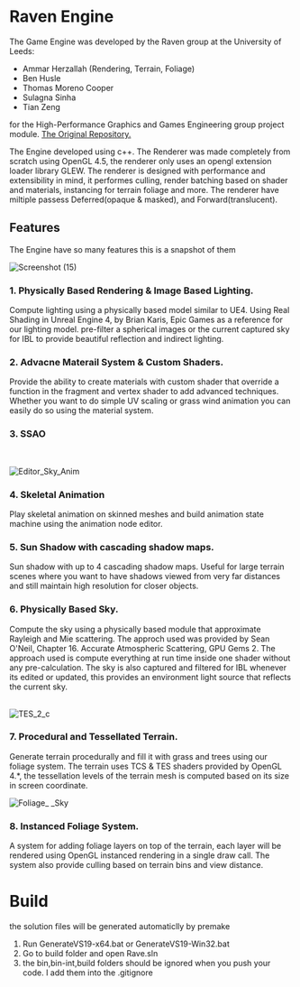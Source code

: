 # Raven Engine

The Game Engine was developed by the Raven group at the University of Leeds:
 - Ammar Herzallah (Rendering, Terrain, Foliage)
 - Ben Husle 
 - Thomas Moreno Cooper 
 - Sulagna Sinha 
 - Tian Zeng

for the High-Performance Graphics and Games Engineering group project module. [The Original Repository.](https://gitlab.com/SC17BH/hpg_group_project)

The Engine developed using c++. The Renderer was made completely from scratch using OpenGL 4.5, the renderer only uses an opengl extension loader library GLEW. The renderer is designed with performance and extensibility in mind, it performes culling, render batching based on shader and materials, instancing for terrain foliage and more. The renderer have miltiple passess Deferred(opaque & masked), and Forward(translucent).


## Features
The Engine have so many features this is a snapshot of them

![Screenshot (15)](https://user-images.githubusercontent.com/56574326/119246934-9597ed00-bb7d-11eb-8406-562df6b51526.png)

### 1. Physically Based Rendering & Image Based Lighting.
Compute lighting using a physically based model similar to UE4. Using Real Shading in Unreal Engine 4, by Brian Karis, Epic Games as a reference for our lighting model. pre-filter a spherical images or the current captured sky for IBL to provide beautiful reflection and indirect lighting.


### 2. Advacne Materail System & Custom Shaders.
Provide the ability to create materials with custom shader that override a function in the fragment and vertex shader to add advanced techniques. Whether you want to do simple UV scaling or grass wind animation you can easily do so using the material system.

### 3. SSAO
<br>

![Editor_Sky_Anim](https://user-images.githubusercontent.com/56574326/119244032-3d082600-bb64-11eb-9da2-635607da0a4f.png)
### 4. Skeletal Animation
Play skeletal animation on skinned meshes and build animation state machine using the animation node editor.

### 5. Sun Shadow with cascading shadow maps.
Sun shadow with up to 4 cascading shadow maps. Useful for large terrain scenes where you want to have shadows viewed from very far distances and still maintain high resolution for closer objects.

### 6. Physically Based Sky.
Compute the sky using a physically based module that approximate Rayleigh and Mie scattering. The approch used was provided by Sean O'Neil, Chapter 16. Accurate Atmospheric Scattering, GPU Gems 2. The approach used is compute everything at run time inside one shader without any pre-calculation. The sky is also captured and filtered for IBL whenever its edited or updated, this provides an environment light source that reflects the current sky.
<br><br>

![TES_2_c](https://user-images.githubusercontent.com/56574326/119245319-5020f300-bb70-11eb-8620-6286dac25f0b.png)
### 7. Procedural and Tessellated Terrain.
Generate terrain procedurally and fill it with grass and trees using our foliage system. The terrain uses TCS & TES shaders provided by OpenGL 4.*, the tessellation levels of the terrain mesh is computed based on its size in screen coordinate.
<br>

![Foliage_ _Sky](https://user-images.githubusercontent.com/56574326/119244055-7e003a80-bb64-11eb-9e8d-e8fd104698d6.png)
### 8. Instanced Foliage System.
A system for adding foliage layers on top of the terrain, each layer will be rendered using OpenGL instanced rendering in a single draw call. The system also provide culling based on terrain bins and view distance.





# Build

the solution files will be generated automaticlly by premake

1. Run GenerateVS19-x64.bat or GenerateVS19-Win32.bat
2. Go to build folder and open Rave.sln
3. the bin,bin-int,build folders should be ignored when you push your code. I add them into the .gitignore


